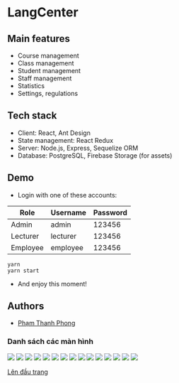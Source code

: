 # LangCenter

## Main features

- Course management
- Class management
- Student management
- Staff management
- Statistics
- Settings, regulations

## Tech stack

- Client: React, Ant Design
- State management: React Redux
- Server: Node.js, Express, Sequelize ORM
- Database: PostgreSQL, Firebase Storage (for assets)

## Demo

- Login with one of these accounts:

| Role     | Username | Password |
| -------- | -------- | -------- |
| Admin    | admin    | 123456   |
| Lecturer | lecturer | 123456   |
| Employee | employee | 123456   |


```shel
yarn
yarn start
```

- And enjoy this moment!

## Authors

- [Phạm Thanh Phong](https://github.com/pthanhphong1502)

### Danh sách các màn hình <a name="screen"></a>
<p float="left">
  <img src="./image/lang/Add.PNG" />
  <img src="./image/lang/Class.PNG" />
  <img src="./image/lang/Column.PNG" />
  <img src="./image/lang/Courses.PNG" />
  <img src="./image/lang/Employee.PNG" />
  <img src="./image/lang/Invoice.PNG" />
  <img src="./image/lang/Lecturer.PNG" />
  <img src="./image/lang/Level.PNG" />
  <img src="./image/lang/Login.PNG" />
  <img src="./image/lang/Main.PNG" />
  <img src="./image/lang/Profile.PNG" />
  <img src="./image/lang/Setting.PNG" />
  <img src="./image/lang/Student.PNG" />
  <img src="./image/lang/Time.PNG" />
  <img src="./image/lang/Type.PNG" />
</p>

  
[Lên đầu trang](#top)